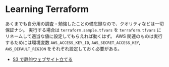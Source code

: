 # Learning Terraform

あくまでも自分用の調査・勉強したことの備忘録なので、クオリティなどは一切保証ナシ。
実行する場合は `terraform.sample.tfvars` を `terraform.tfvars` にリネームして適当な値に設定してもらえれば動くはず。
AWS 関連のものは実行するためには環境変数 `AWS_ACCESS_KEY_ID`, `AWS_SECRET_ACCESS_KEY`, `AWS_DEFAULT_REGION` をそれぞれ設定しておく必要がある。

* [S3 で静的ウェブサイト立てる](/aws-s3-static-website)
